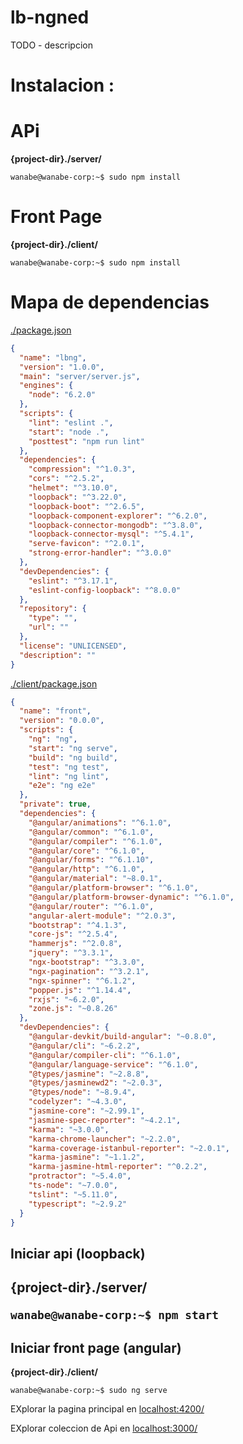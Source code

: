 # lb-ngned



TODO - descripcion





# Instalacion : 

 # APi 

**{project-dir}./server/**

```console
wanabe@wanabe-corp:~$ sudo npm install

```

  # Front Page 
  
  **{project-dir}./client/**
  
  ```console
wanabe@wanabe-corp:~$ sudo npm install

```

# Mapa de dependencias

[./package.json](https://github.com/theboshy/lb-ngned/blob/master/package.json)

```json
{
  "name": "lbng",
  "version": "1.0.0",
  "main": "server/server.js",
  "engines": {
    "node": "6.2.0"
  },
  "scripts": {
    "lint": "eslint .",
    "start": "node .",
    "posttest": "npm run lint"
  },
  "dependencies": {
    "compression": "^1.0.3",
    "cors": "^2.5.2",
    "helmet": "^3.10.0",
    "loopback": "^3.22.0",
    "loopback-boot": "^2.6.5",
    "loopback-component-explorer": "^6.2.0",
    "loopback-connector-mongodb": "^3.8.0",
    "loopback-connector-mysql": "^5.4.1",
    "serve-favicon": "^2.0.1",
    "strong-error-handler": "^3.0.0"
  },
  "devDependencies": {
    "eslint": "^3.17.1",
    "eslint-config-loopback": "^8.0.0"
  },
  "repository": {
    "type": "",
    "url": ""
  },
  "license": "UNLICENSED",
  "description": ""
}
```


[./client/package.json](https://github.com/theboshy/lb-ngned/blob/master/client/package.json)
```json
{
  "name": "front",
  "version": "0.0.0",
  "scripts": {
    "ng": "ng",
    "start": "ng serve",
    "build": "ng build",
    "test": "ng test",
    "lint": "ng lint",
    "e2e": "ng e2e"
  },
  "private": true,
  "dependencies": {
    "@angular/animations": "^6.1.0",
    "@angular/common": "^6.1.0",
    "@angular/compiler": "^6.1.0",
    "@angular/core": "^6.1.0",
    "@angular/forms": "^6.1.10",
    "@angular/http": "^6.1.0",
    "@angular/material": "~8.0.1",
    "@angular/platform-browser": "^6.1.0",
    "@angular/platform-browser-dynamic": "^6.1.0",
    "@angular/router": "^6.1.0",
    "angular-alert-module": "^2.0.3",
    "bootstrap": "^4.1.3",
    "core-js": "^2.5.4",
    "hammerjs": "^2.0.8",
    "jquery": "^3.3.1",
    "ngx-bootstrap": "^3.3.0",
    "ngx-pagination": "^3.2.1",
    "ngx-spinner": "^6.1.2",
    "popper.js": "^1.14.4",
    "rxjs": "~6.2.0",
    "zone.js": "~0.8.26"
  },
  "devDependencies": {
    "@angular-devkit/build-angular": "~0.8.0",
    "@angular/cli": "~6.2.2",
    "@angular/compiler-cli": "^6.1.0",
    "@angular/language-service": "^6.1.0",
    "@types/jasmine": "~2.8.8",
    "@types/jasminewd2": "~2.0.3",
    "@types/node": "~8.9.4",
    "codelyzer": "~4.3.0",
    "jasmine-core": "~2.99.1",
    "jasmine-spec-reporter": "~4.2.1",
    "karma": "~3.0.0",
    "karma-chrome-launcher": "~2.2.0",
    "karma-coverage-istanbul-reporter": "~2.0.1",
    "karma-jasmine": "~1.1.2",
    "karma-jasmine-html-reporter": "^0.2.2",
    "protractor": "~5.4.0",
    "ts-node": "~7.0.0",
    "tslint": "~5.11.0",
    "typescript": "~2.9.2"
  }
}
```


<h2>Iniciar api (loopback)<h2>


**{project-dir}./server/**


```console
wanabe@wanabe-corp:~$ npm start 

```


<h2>Iniciar front page (angular)</h2>

  **{project-dir}./client/**
  
  
  ```console
wanabe@wanabe-corp:~$ sudo ng serve

```




EXplorar la pagina principal en [localhost:4200/](http://localhost:4200/)

EXplorar coleccion de Api en [localhost:3000/](http://localhost:3000/explorer)


